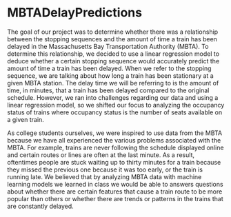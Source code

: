 # MBTADelayPredictions
The goal of our project was to determine whether there was a relationship between the stopping
sequences and the amount of time a train has been delayed in the Massachusetts Bay
Transportation Authority (MBTA). To determine this relationship, we decided to use a linear
regression model to deduce whether a certain stopping sequence would accurately predict the
amount of time a train has been delayed. When we refer to the stopping sequence, we are talking
about how long a train has been stationary at a given MBTA station. The delay time we will be
referring to is the amount of time, in minutes, that a train has been delayed compared to the
original schedule. However, we ran into challenges regarding our data and using a linear
regression model, so we shifted our focus to analyzing the occupancy status of trains where
occupancy status is the number of seats available on a given train.

As college students ourselves, we were inspired to use data from the MBTA because
we have all experienced the various problems associated with the MBTA. For example, trains are
never following the schedule displayed online and certain routes or lines are often at the last
minute. As a result, oftentimes people are stuck waiting up to thirty minutes for a train because
they missed the previous one because it was too early, or the train is running late. We believed
that by analyzing MBTA data with machine learning models we learned in class we would be
able to answers questions about whether there are certain features that cause a train route to be
more popular than others or whether there are trends or patterns in the trains that are constantly
delayed.
